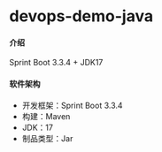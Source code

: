 # devops-demo-java

#### 介绍
Sprint Boot 3.3.4 + JDK17

#### 软件架构
- 开发框架：Sprint Boot 3.3.4
- 构建：Maven
- JDK：17
- 制品类型：Jar

